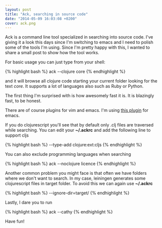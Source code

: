 ```yaml
---
layout: post
title: "Ack, searching in source code"
date: "2014-05-09 16:03:08 +0200"
cover: ack.png
---
```


Ack is a command line tool specialized in searching into source code. I've giving it
a look this days since I'm switching to emacs and I need to polish some of the tools
I'm using. Since I'm pretty happy with this, I wanted to share a small post to show
how the tool works.

For basic usage you can just type from your shell:

{% highlight bash %}
ack --clojure core
{% endhighlight %}

and it will browse all clojure code starting your current folder looking for the text
_core_. It supports a lot of languages also such as Ruby or Python.

The first thing I'm surprised with is how awesomely fast it is. It is blazingly fast, to
be honest.

There are of course plugins for vim and emacs. I'm using [this plugin](https://github.com/leoliu/ack-el)
for emacs.

If you do clojurescript you'll see that by default only .clj files are traversed while
searching. You can edit your **~/.ackrc** and add the following line to support cljs

{% highlight bash %}
--type-add
clojure:ext:cljs
{% endhighlight %}

You can also exclude programming languages when searching

{% highlight bash %}
ack --noclojure licence
{% endhighlight %}

Another common problem you might face is that often we have folders where we don't want
to search. In my case, leiningen generates some clojurescript files in target folder.
To avoid this we can again use **~/.ackrc**

{% highlight bash %}
--ignore-dir=target/
{% endhighlight %}


Lastly, I dare you to run

{% highlight bash %}
ack --cathy
{% endhighlight %}

Have fun!

